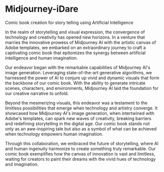 # Midjourney-iDare
Comic book creation for story telling using Artificial Intelligence

In the realm of storytelling and visual expression, the convergence of technology and creativity has opened new horizons. In a venture that marries the innovative prowess of Midjourney AI with the artistic canvas of Adobe templates, we embarked on an extraordinary journey to craft a captivating comic book that epitomizes the synergy between artificial intelligence and human imagination.

Our endeavor began with the remarkable capabilities of Midjourney AI's image generation. Leveraging state-of-the-art generative algorithms, we harnessed the power of AI to conjure up vivid and dynamic visuals that form the backbone of our comic book. With the ability to generate intricate scenes, characters, and environments, Midjourney AI laid the foundation for our creative narrative to unfold.

Beyond the mesmerizing visuals, this endeavor was a testament to the limitless possibilities that emerge when technology and artistry converge. It showcased how Midjourney AI's image generation, when intertwined with Adobe's templates, can spark new waves of creativity, breaking barriers and redefining storytelling in the digital age. Our comic book stands not only as an awe-inspiring tale but also as a symbol of what can be achieved when technology empowers human imagination.

Through this collaboration, we embraced the future of storytelling, where AI and human ingenuity harmonize to create something truly remarkable. Our comic book exemplifies how the canvas of innovation is vast and limitless, waiting for creators to paint their dreams with the vivid hues of technology and imagination.
